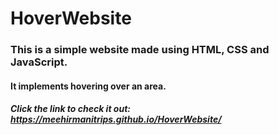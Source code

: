# HoverWebsite

### This is a simple website made using HTML, CSS and JavaScript.
#### It implements hovering over an area.

##### Click the link to check it out: https://meehirmanitrips.github.io/HoverWebsite/
